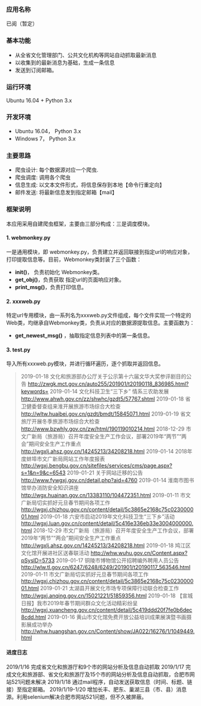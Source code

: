 ### 应用名称
已阅（暂定）

### 基本功能
- 从全省文化管理部门、公共文化机构等网站自动抓取最新消息
- 以收集到的最新消息为基础，生成一条信息
- 发送到订阅邮箱。

### 运行环境
Ubuntu 16.04 + Python 3.x

### 开发环境
- Ubuntu 16.04， Python 3.x
- Windows 7， Python 3.x

### 主要思路
- 爬虫设计: 每个数据源对应一个爬虫.
- 爬虫调度: 调用各个爬虫
- 信息生成: 以文本文件形式，将信息保存到本地【命令行重定向】
- 邮件发送: 将最新信息发到指定邮箱【mail】

### 框架说明

本应用采用自建爬虫框架，主要由三部分构成：三是调度模块。

#### 1. webmonkey.py  
一是通用模块，即 webmonkey.py，负责建立并返回联接到指定url的响应对象，打印提取信息等。目前，Webmonkey类封装了三个函数：
- **init()**， 负责初始化 Webmonkey类。
- **get_obj()**，负责获取 指定url的页面响应对象。
- **print_msg()**，负责打印信息。

#### 2. xxxweb.py
特定url专用模块，由一系列名为xxxweb.py文件组成，每个文件实现一个特定的Web类，均继承自Webmonkey类，负责从对应的数据源提取信息。主要函数为：

- **get_newest_msg()** ，抽取指定信息列表中的第一条信息。

#### 3. test.py

导入所有xxxweb.py模块，并进行循环遍历，逐个抓取并返回信息。

>2019-01-18 文化和旅游部办公厅关于公示第十六届文华大奖参评剧目的公告
http://zwgk.mct.gov.cn/auto255/201901/t20190118_836985.html?keywords=
2019-01-14 文化科技卫生“三下乡” 情系三农助发展
http://www.ahwh.gov.cn/zz/shwhc/gzdt5/57767.shtml
2019-01-18 省卫健委督查组来淮开展旅游市场综合大检查
http://wltw.huaibei.gov.cn/gzdt/bmdt/15845071.html
2019-01-19 省文旅厅开展冬季旅游市场综合大检查
http://www.bzwhly.gov.cn/zw/html/190119010214.html
2018-12-29 市文广新局（旅游局）召开年度安全生产工作会议，部署2019年“两节”“两会”期间安全生产工作重点
http://wgxlj.ahsz.gov.cn/14245213/34208218.html
2019-01-14 2018年度蚌埠市文广新局网站工作年度报表
http://wgxj.bengbu.gov.cn/sitefiles/services/cms/page.aspx?s=1&n=9&c=6543
2019-01-21 关于网站迁移的公告
http://www.fywgxj.gov.cn/detail.php?aid=4760
2019-01-14 淮南市图书馆举办消防安全知识讲座
http://wgx.huainan.gov.cn/13383110/104472351.html
2019-01-11 市文广新局切实抓好元旦春节期间各项工作
http://wgxj.chizhou.gov.cn/content/detail/5c3865e2168c75c023000001.html
2019-01-18 六安市启动2019年文化科技卫生“三下乡”活动
http://wgxj.luan.gov.cn/content/detail/5c416e336eb33e3004000000.html
2018-12-29 市文广新局（旅游局）召开年度安全生产工作会议，部署2019年“两节”“两会”期间安全生产工作重点
http://wgxlj.ahsz.gov.cn/14245213/34208218.html
2019-01-18 鸠江区文化馆开展进社区送春联活动
http://whw.wuhu.gov.cn/Content.aspx?pSysID=5733
2019-01-17 铜陵市博物馆公开招聘编外聘用人员公告
http://wlw.tl.gov.cn/6247/6248/6249/201901/t20190117_563546.html
2019-01-11 市文广新局切实抓好元旦春节期间各项工作
http://wgxj.chizhou.gov.cn/content/detail/5c3865e2168c75c023000001.html
2019-01-21 太湖县开展文化市场专项保障行动联合检查工作
http://wgxj.anqing.gov.cn/15021221/51859356.html
2019-01-18 【宣城日报】我市2019年春节期间群众文化活动精彩纷呈
http://wgxj.xuancheng.gov.cn/content/detail/5c419ddd20f7fe0b6dec8cdd.html
2019-01-16 黄山市文化馆免费开放公益培训成果展演暨书画摄影展成功举办
http://whw.huangshan.gov.cn/Content/show/JA022/16276/1/1049449.html

#### 进度日志
2019/1/16  完成省文化和旅游厅和9个市的网站分析及信息自动抓取
2019/1/17  完成文化和旅游部、省文化和旅游厅及15个市的网站分析及信息自动抓取，合肥市网站521问题未解决
2019/1/18  通过mail程序，自动发送获取信息（时间、标题、链接）至指定邮箱。
2019/1/19-1/20  增加长丰、肥东、巢湖三县（市、县）消息源。利用selenium解决合肥市网站521问题，但不久被屏蔽。




